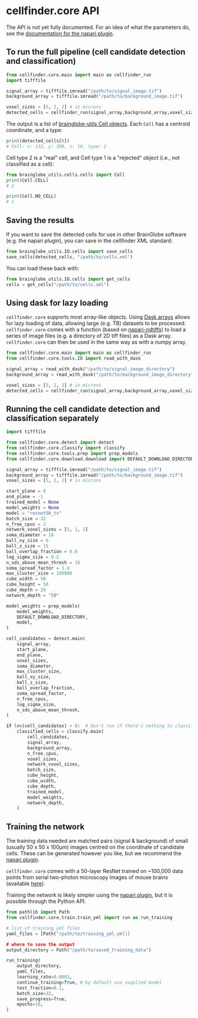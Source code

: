 # cellfinder.core API

The API is not yet fully documented.
For an idea of what the parameters do, see the [documentation for the napari plugin](napari-plugin/index).

## To run the full pipeline (cell candidate detection and classification)

```python
from cellfinder.core.main import main as cellfinder_run
import tifffile

signal_array = tifffile.imread("/path/to/signal_image.tif")
background_array = tifffile.imread("/path/to/background_image.tif")

voxel_sizes = [5, 2, 2] # in microns
detected_cells = cellfinder_run(signal_array,background_array,voxel_sizes)
```

The output is a list of [brainglobe-utils Cell objects](https://github.com/brainglobe/brainglobe-utils/blob/main/brainglobe_utils/cells/cells.py).
Each `Cell` has a centroid coordinate, and a type:

```python
print(detected_cells[0])
# Cell: x: 132, y: 308, z: 10, type: 2
```

Cell type 2 is a "real" cell, and Cell type 1 is a "rejected" object (i.e., not classified as a cell):

```python
from brainglobe_utils.cells.cells import Cell
print(Cell.CELL)
# 2

print(Cell.NO_CELL)
# 1
```

## Saving the results

If you want to save the detected cells for use in other BrainGlobe software (e.g. the napari plugin), you can save in the cellfinder XML standard:

```python
from brainglobe_utils.IO.cells import save_cells
save_cells(detected_cells, "/path/to/cells.xml")
```

You can load these back with:

```python
from brainglobe_utils.IO.cells import get_cells
cells = get_cells("/path/to/cells.xml")
```

## Using dask for lazy loading

`cellfinder.core` supports most array-like objects.
Using [Dask arrays](https://docs.dask.org/en/latest/array.html) allows for lazy loading of data, allowing large (e.g. TB) datasets to be processed.
`cellfinder.core` comes with a function (based on [napari-ndtiffs](https://github.com/tlambert03/napari-ndtiffs)) to load a series of image files (e.g. a directory of 2D tiff files) as a Dask array.
`cellfinder.core` can then be used in the same way as with a numpy array.

```python
from cellfinder.core.main import main as cellfinder_run
from cellfinder.core.tools.IO import read_with_dask

signal_array = read_with_dask("/path/to/signal_image_directory")
background_array = read_with_dask("/path/to/background_image_directory")

voxel_sizes = [5, 2, 2] # in microns
detected_cells = cellfinder_run(signal_array,background_array,voxel_sizes)
```

## Running the cell candidate detection and classification separately

```python
import tifffile

from cellfinder.core.detect import detect
from cellfinder.core.classify import classify
from cellfinder.core.tools.prep import prep_models
from cellfinder.core.download.download import DEFAULT_DOWNLOAD_DIRECTORY

signal_array = tifffile.imread("/path/to/signal_image.tif")
background_array = tifffile.imread("/path/to/background_image.tif")
voxel_sizes = [5, 2, 2] # in microns

start_plane = 0
end_plane = -1
trained_model = None
model_weights = None
model = "resnet50_tv"
batch_size = 32
n_free_cpus = 2
network_voxel_sizes = [5, 1, 1]
soma_diameter = 16
ball_xy_size = 6
ball_z_size = 15
ball_overlap_fraction = 0.6
log_sigma_size = 0.2
n_sds_above_mean_thresh = 10
soma_spread_factor = 1.4
max_cluster_size = 100000
cube_width = 50
cube_height = 50
cube_depth = 20
network_depth = "50"

model_weights = prep_models(
    model_weights,
    DEFAULT_DOWNLOAD_DIRECTORY, 
    model,
)

cell_candidates = detect.main(
    signal_array,
    start_plane,
    end_plane,
    voxel_sizes,
    soma_diameter,
    max_cluster_size,
    ball_xy_size,
    ball_z_size,
    ball_overlap_fraction,
    soma_spread_factor,
    n_free_cpus,
    log_sigma_size,
    n_sds_above_mean_thresh,
)

if len(cell_candidates) > 0:  # Don't run if there's nothing to classify
    classified_cells = classify.main(
        cell_candidates,
        signal_array,
        background_array,
        n_free_cpus,
        voxel_sizes,
        network_voxel_sizes,
        batch_size,
        cube_height,
        cube_width,
        cube_depth,
        trained_model,
        model_weights,
        network_depth,
    )
```

## Training the network

The training data needed are matched pairs (signal & background) of small (usually 50 x 50 x 100&#956;m) images centred on the coordinate of candidate cells.
These can be generated however you like, but we recommend the [napari plugin](napari-plugin/training-data-generation).

`cellfinder.core` comes with a 50-layer ResNet trained on ~100,000 data points from serial two-photon microscopy images of mouse brains (available [here](https://gin.g-node.org/cellfinder/training_data)).

Training the network is likely simpler using the [napari plugin](napari-plugin/training-the-network), but it is possible through the Python API.

```python
from pathlib import Path
from cellfinder.core.train.train_yml import run as run_training

# list of training yml files
yaml_files = [Path("/path/to/training_yml.yml)]

# where to save the output
output_directory = Path("/path/to/saved_training_data")

run_training(
    output_directory,
    yaml_files,
    learning_rate=0.0001,
    continue_training=True, # by default use supplied model
    test_fraction=0.1,
    batch_size=32,
    save_progress=True,
    epochs=10,
)
```
